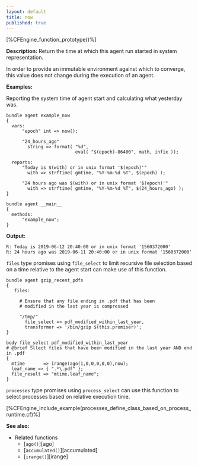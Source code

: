 ```yaml
---
layout: default
title: now
published: true
---
```


[%CFEngine_function_prototype()%]

**Description:** Return the time at which this agent run started
in system representation.

In order to provide an immutable environment against which to converge,
this value does not change during the execution of an agent.

**Examples:**

Reporting the system time of agent start and calculating what yesterday was.

```cf3
bundle agent example_now
{
  vars:
      "epoch" int => now();

      "24_hours_ago"
        string => format( "%d",
                          eval( "$(epoch)-86400", math, infix ));

  reports:
      "Today is $(with) or in unix format '$(epoch)'"
        with => strftime( gmtime, "%Y-%m-%d %T", $(epoch) );

      "24 hours ago was $(with) or in unix format '$(epoch)'"
        with => strftime( gmtime, "%Y-%m-%d %T", $(24_hours_ago) );
}

bundle agent __main__
{
  methods:
      "example_now";
}
```

**Output:**

```
R: Today is 2019-06-12 20:40:00 or in unix format '1560372000'
R: 24 hours ago was 2019-06-11 20:40:00 or in unix format '1560372000'
```

`files` type promises using ```file_select``` to limit recursive file selection
based on a time relative to the agent start can make use of this function.

```cf3
bundle agent gzip_recent_pdfs
{
   files:

     # Ensure that any file ending in .pdf that has been
     # modified in the last year is compressed

     "/tmp/"
       file_select => pdf_modified_within_last_year,
       transformer => '/bin/gzip $(this.promiser)';
}

body file_select pdf_modified_within_last_year
# @brief Sllect files that have been modified in the last year AND end in .pdf
{
  mtime       => irange(ago(1,0,0,0,0,0),now);
  leaf_name => { ".*\.pdf" };
  file_result => "mtime.leaf_name";
}
```

`processes` type promises using ```process_select``` can use this function to
select processes based on relative execution time.

[%CFEngine_include_example(processes_define_class_based_on_process_runtime.cf)%]

**See also:**

* Related functions
    * [`ago()`][ago]
    * [`accumulated()`][accumulated]
    * [`irange()`][irange]
